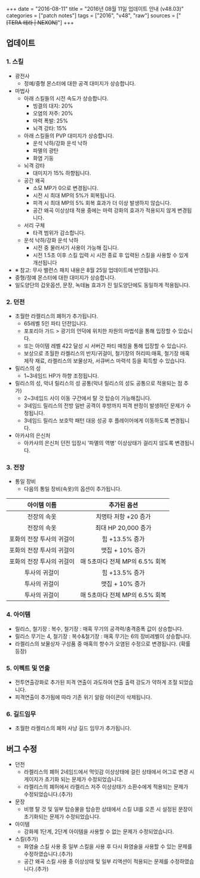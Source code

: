 +++
date = "2016-08-11"
title = "2016년 08월 11일 업데이트 안내 (v48.03)"
categories = ["patch notes"]
tags = ["2016", "v48", "raw"]
sources = ["~~[TERA 테라 | NEXON]~~"]
+++

## 업데이트

### **1.** 스킬
- 광전사
  - 정예/중형 몬스터에 대한 공격 대미지가 상승합니다.
- 마법사
  - 아래 스킬들의 시전 속도가 상승합니다.
    - 빙결의 대지: 20%
    - 오염의 저주: 20%
    - 마력 폭발: 25%
    - 뇌격 강타: 15%
  - 아래 스킬들의 PVP 대미지가 상승합니다.
    - 운석 낙하/강화 운석 낙하
    - 파멸의 광탄
    - 화염 기둥
  - 뇌격 강타
    - 대미지가 15% 하향됩니다.
  - 공간 왜곡
    - 소모 MP가 0으로 변경됩니다.
    - 시전 시 최대 MP의 5%가 회복됩니다.
    - 피격 시 최대 MP의 5% 회복 효과가 더 이상 발생하지 않습니다.
    - 공간 왜곡 이상상태 적용 중에는 마력 강화의 효과가 적용되지 않게 변경됩니다.
  - 서리 구체
    - 타격 범위가 감소합니다.
  - 운석 낙하/강화 운석 낙하
    - 시전 중 물러서기 사용이 가능해 집니다.
    - 시전 1.5초 이후 스킬 입력 시 시전 종료 후 입력된 스킬을 사용할 수 있게 개선됩니다 
- ※ 참고: 무사 밸런스 패치 내용은 8월 25일 업데이트에 반영됩니다.
- 중형/정예 몬스터에 대한 대미지가 상승합니다.
- 일도양단의 갑옷옵션, 문장, 녹테늄 효과가 진 일도양단에도 동일하게 적용됩니다.

### **2.** 던전
- 초월한 라켈리스의 폐허가 추가됩니다.
  - 65레벨 5인 파티 던전입니다.
  - 포포리아 가드 > 광기의 언덕에 위치한 차원의 마법석을 통해 입장할 수 있습니다.
  - 또는 아이템 레벨 422 달성 시 서버간 파티 매칭을 통해 입장할 수 있습니다.
  - 보상으로 초월한 라켈리스의 반지/귀걸이, 철기장의 허리띠:매혹, 철기장 매혹 제작 재료, 라켈리스의 보물상자, 서큐버스 마력석 등을 획득할 수 있습니다.
- 릴리스의 성
  - 1~3네임드 HP가 하향 조정됩니다.
- 릴리스의 성, 악녀 릴리스의 성 공통(악녀 릴리스의 성도 공통으로 적용되는 점 추가) 
  - 2~3네임드 사이 이동 구간에서 탈 것 탑승이 가능해집니다.
  - 3네임드 릴리스의 전방 일반 공격이 후방까지 피격 판정이 발생하던 문제가 수정됩니다.
  - 3네임드 릴리스 보호막 패턴 대응 성공 후 플레이어에게 이동하도록 변경됩니다.
- 아카샤의 은신처
  - 아카샤의 은신처 던전 입장시 '파멸의 역병' 이상상태가 걸리지 않도록 변경됩니다.

### **3.** 전장
- 통일 장비
  - 다음의 통일 장비(속옷)의 옵션이 추가됩니다.

| 아이템 이름 | 추가된 옵션 |
| :-: | :-: |
| 전장의 속옷 | 치명타 저항 +20 증가 |
| 전장의 속옷 | 최대 HP 20,000 증가 |
| 포화의 전장 투사의 귀걸이 | 힘 +13.5% 증가 |
| 포화의 전장 투사의 귀걸이 | 맷집 + 10% 증가 |
| 포화의 전장 투사의 귀걸이 | 매 5초마다 전체 MP의 6.5% 회복 |
| 투사의 귀걸이 | 힘 +13.5% 증가 |
| 투사의 귀걸이 | 맷집 + 10% 증가 |
| 투사의 귀걸이 | 매 5초마다 전체 MP의 6.5% 회복 |

### **4.** 아이템
- 릴리스, 철기장 : 복수, 철기장 : 매혹 무기의 공격력/충격증폭 값이 상승합니다.
- 릴리스 무기는 4, 철기장 : 복수&철기장 : 매혹 무기는 6의 장비레벨이 상승합니다.
- 라켈리스의 보물상자 구성품 중 매혹의 향수가 오염된 수정으로 변경됩니다. (확률 등장) 

### **5.** 이펙트 및 연출
- 전투연출강화로 추가된 피격 연출이 과도하여 연출 출력 강도가 약하게 조절 되었습니다.
- 피격연출이 추가됨에 따라 기존 위기 알람 아이콘이 삭제됩니다.

### **6.** 길드임무
- 초월한 라켈리스의 폐허 사냥 길드 임무가 추가됩니다.

## 버그 수정

- 던전
  - 라켈리스의 폐허 2네임드에서 먹잇감 이상상태에 걸린 상태에서 어그로 변경 시 게이지가 초기화 되는 문제가 수정되었습니다.
  - 라켈리스의 폐허에서 라켈리스 저주 이상상태가 소환수에게 적용되는 문제가 수정되었습니다.(추가) 
- 문장
  - 비행 탈 것 및 일부 탑승물을 탑승한 상태에서 스킬 UI를 오픈 시 설정된 문장이 초기화되는 문제가 수정되었습니다.
- 아이템
  - 강화제 1단계, 2단계 아이템을 사용할 수 없는 문제가 수정되었습니다.
- 스킬(추가)
  - 화염술 스킬 사용 중 일부 스킬을 사용 후 다시 화염술을 사용할 수 있는 문제를 수정하였습니다.(추가) 
  - 공간 왜곡 스킬 사용 중 이상상태 및 일부 리액션이 적용되는 문제를 수정하였습니다.(추가) 
